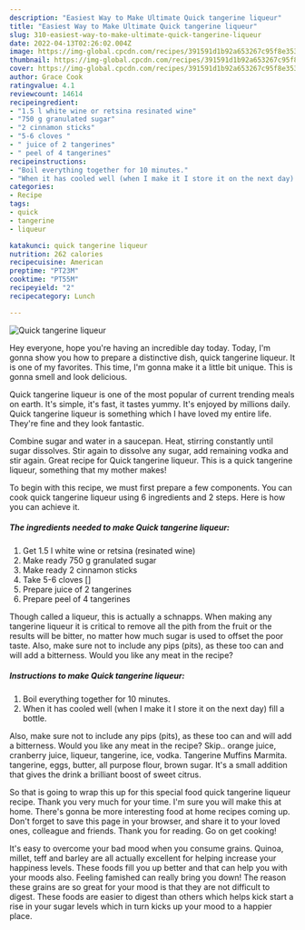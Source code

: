 ```yaml
---
description: "Easiest Way to Make Ultimate Quick tangerine liqueur"
title: "Easiest Way to Make Ultimate Quick tangerine liqueur"
slug: 310-easiest-way-to-make-ultimate-quick-tangerine-liqueur
date: 2022-04-13T02:26:02.004Z
image: https://img-global.cpcdn.com/recipes/391591d1b92a653267c95f8e353e3b6f/751x532cq70/quick-tangerine-liqueur-recipe-main-photo.jpg
thumbnail: https://img-global.cpcdn.com/recipes/391591d1b92a653267c95f8e353e3b6f/751x532cq70/quick-tangerine-liqueur-recipe-main-photo.jpg
cover: https://img-global.cpcdn.com/recipes/391591d1b92a653267c95f8e353e3b6f/751x532cq70/quick-tangerine-liqueur-recipe-main-photo.jpg
author: Grace Cook
ratingvalue: 4.1
reviewcount: 14614
recipeingredient:
- "1.5 l white wine or retsina resinated wine"
- "750 g granulated sugar"
- "2 cinnamon sticks"
- "5-6 cloves "
- " juice of 2 tangerines"
- " peel of 4 tangerines"
recipeinstructions:
- "Boil everything together for 10 minutes."
- "When it has cooled well (when I make it I store it on the next day) fill a bottle."
categories:
- Recipe
tags:
- quick
- tangerine
- liqueur

katakunci: quick tangerine liqueur 
nutrition: 262 calories
recipecuisine: American
preptime: "PT23M"
cooktime: "PT55M"
recipeyield: "2"
recipecategory: Lunch

---
```



![Quick tangerine liqueur](https://img-global.cpcdn.com/recipes/391591d1b92a653267c95f8e353e3b6f/751x532cq70/quick-tangerine-liqueur-recipe-main-photo.jpg)

Hey everyone, hope you're having an incredible day today. Today, I'm gonna show you how to prepare a distinctive dish, quick tangerine liqueur. It is one of my favorites. This time, I'm gonna make it a little bit unique. This is gonna smell and look delicious.

Quick tangerine liqueur is one of the most popular of current trending meals on earth. It's simple, it's fast, it tastes yummy. It's enjoyed by millions daily. Quick tangerine liqueur is something which I have loved my entire life. They're fine and they look fantastic.

Combine sugar and water in a saucepan. Heat, stirring constantly until sugar dissolves. Stir again to dissolve any sugar, add remaining vodka and stir again. Great recipe for Quick tangerine liqueur. Τhis is a quick tangerine liqueur, something that my mother makes!


To begin with this recipe, we must first prepare a few components. You can cook quick tangerine liqueur using 6 ingredients and 2 steps. Here is how you can achieve it.

<!--inarticleads1-->

##### The ingredients needed to make Quick tangerine liqueur:

1. Get 1.5 l white wine or retsina (resinated wine)
1. Make ready 750 g granulated sugar
1. Make ready 2 cinnamon sticks
1. Take 5-6 cloves []
1. Prepare  juice of 2 tangerines
1. Prepare  peel of 4 tangerines


Though called a liqueur, this is actually a schnapps. When making any tangerine liqueur it is critical to remove all the pith from the fruit or the results will be bitter, no matter how much sugar is used to offset the poor taste. Also, make sure not to include any pips (pits), as these too can and will add a bitterness. Would you like any meat in the recipe? 

<!--inarticleads2-->

##### Instructions to make Quick tangerine liqueur:

1. Boil everything together for 10 minutes.
1. When it has cooled well (when I make it I store it on the next day) fill a bottle.


Also, make sure not to include any pips (pits), as these too can and will add a bitterness. Would you like any meat in the recipe? Skip.. orange juice, cranberry juice, liqueur, tangerine, ice, vodka. Tangerine Muffins Marmita. tangerine, eggs, butter, all purpose flour, brown sugar. It&#39;s a small addition that gives the drink a brilliant boost of sweet citrus. 

So that is going to wrap this up for this special food quick tangerine liqueur recipe. Thank you very much for your time. I'm sure you will make this at home. There's gonna be more interesting food at home recipes coming up. Don't forget to save this page in your browser, and share it to your loved ones, colleague and friends. Thank you for reading. Go on get cooking!

It's easy to overcome your bad mood when you consume grains. Quinoa, millet, teff and barley are all actually excellent for helping increase your happiness levels. These foods fill you up better and that can help you with your moods also. Feeling famished can really bring you down! The reason these grains are so great for your mood is that they are not difficult to digest. These foods are easier to digest than others which helps kick start a rise in your sugar levels which in turn kicks up your mood to a happier place.
